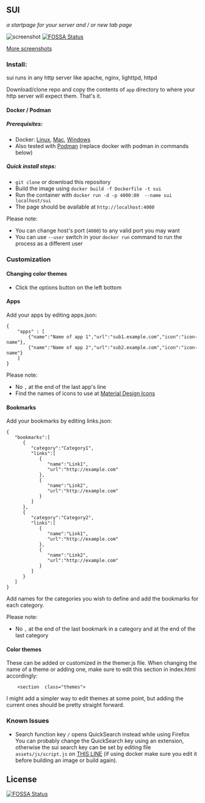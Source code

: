 ## SUI
*a startpage for your server and / or new tab page*

![screenshot](https://i.imgur.com/J4d7Q3D.png)
[![FOSSA Status](https://app.fossa.com/api/projects/git%2Bgithub.com%2Fmagikmw%2Fsui.svg?type=shield)](https://app.fossa.com/projects/git%2Bgithub.com%2Fmagikmw%2Fsui?ref=badge_shield)

[More screenshots](https://imgur.com/a/FDVRIyw)

### Install:

sui runs in any http server like apache, nginx, lighttpd, httpd

Download/clone repo and copy the contents of `app` directory to where your http server will expect them. That's it.

#### Docker / Podman

##### Prerequisites:
 - Docker: [Linux](https://docs.docker.com/install/linux/docker-ce/debian/), [Mac](https://hub.docker.com/editions/community/docker-ce-desktop-mac), [Windows](https://hub.docker.com/editions/community/docker-ce-desktop-windows)
 - Also tested with [Podman](https://podman.io/) (replace docker with podman in commands below)

##### Quick install steps:  

 - `git clone` or download this repository
 - Build the image using `docker build -f Dockerfile -t sui`
 - Run the container with `docker run -d -p 4000:80  --name sui localhost/sui`
 - The page should be available at  `http://localhost:4000`

Please note:
 - You can change host's port (`4000`) to any valid port you may want
 - You can use `--user` switch in your `docker run` command to run the process as a different user

### Customization

#### Changing color themes
 - Click the options button on the left bottom

#### Apps
Add your apps by editing apps.json:

    {
	    "apps" : [
		    {"name":"Name of app 1","url":"sub1.example.com","icon":"icon-name"},
		    {"name":"Name of app 2","url":"sub2.example.com","icon":"icon-name"}
	    ]
    }

Please note:

 - No `,` at the end of the last app's line
 - Find the names  of icons to use at [Material Design Icons](https://materialdesignicons.com/)

#### Bookmarks
Add your bookmarks by editing links.json:

```
{  
   "bookmarks":[  
      {  
         "category":"Category1",
         "links":[  
            {  
               "name":"Link1",
               "url":"http://example.com"
            },
            {  
               "name":"Link2",
               "url":"http://example.com"
            }
         ]
      },
      {  
         "category":"Category2",
         "links":[  
            {  
               "name":"Link1",
               "url":"http://example.com"
            },
            {  
               "name":"Link2",
               "url":"http://example.com"
            }
         ]
      }
   ]
}
```
Add names for the categories you wish to define and add the bookmarks for each category.

Please note:

 - No `,` at the end of the last bookmark in a category and at the end of the last category


#### Color themes
These can be added or customized in the themer.js file. When changing the name of a theme or adding one, make sure to edit this section in index.html accordingly:

```
    <section  class="themes">
```

I might add a simpler way to edit themes at some point, but adding the current ones should be pretty straight forward.


### Known Issues

* Search function key `/` opens QuickSearch instead while using Firefox  
You can probably change the QuickSearch key using an extension, otherwise the sui search key can be set by editing file `assets/js/script.js` on [THIS LINE](https://github.com/magikmw/sui/blob/a502822e3f42ed15e37b8ef9546304c5b6bd41d4/assets/js/search.js#L56) (if using docker make sure you edit it before building an image or build again).


## License
[![FOSSA Status](https://app.fossa.com/api/projects/git%2Bgithub.com%2Fmagikmw%2Fsui.svg?type=large)](https://app.fossa.com/projects/git%2Bgithub.com%2Fmagikmw%2Fsui?ref=badge_large)